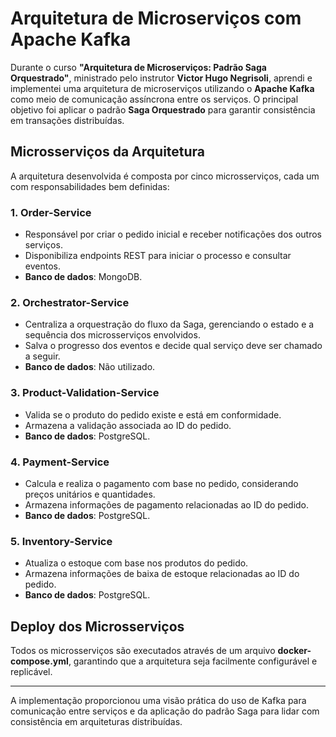 # Arquitetura de Microserviços com Apache Kafka

Durante o curso **"Arquitetura de Microserviços: Padrão Saga Orquestrado"**, ministrado pelo instrutor **Victor Hugo Negrisoli**, aprendi e implementei uma arquitetura de microserviços utilizando o **Apache Kafka** como meio de comunicação assíncrona entre os serviços. O principal objetivo foi aplicar o padrão **Saga Orquestrado** para garantir consistência em transações distribuídas.

## Microsserviços da Arquitetura

A arquitetura desenvolvida é composta por cinco microsserviços, cada um com responsabilidades bem definidas:

### 1. **Order-Service**
- Responsável por criar o pedido inicial e receber notificações dos outros serviços.  
- Disponibiliza endpoints REST para iniciar o processo e consultar eventos.  
- **Banco de dados**: MongoDB.

### 2. **Orchestrator-Service**
- Centraliza a orquestração do fluxo da Saga, gerenciando o estado e a sequência dos microsserviços envolvidos.  
- Salva o progresso dos eventos e decide qual serviço deve ser chamado a seguir.  
- **Banco de dados**: Não utilizado.

### 3. **Product-Validation-Service**
- Valida se o produto do pedido existe e está em conformidade.  
- Armazena a validação associada ao ID do pedido.  
- **Banco de dados**: PostgreSQL.

### 4. **Payment-Service**
- Calcula e realiza o pagamento com base no pedido, considerando preços unitários e quantidades.  
- Armazena informações de pagamento relacionadas ao ID do pedido.  
- **Banco de dados**: PostgreSQL.

### 5. **Inventory-Service**
- Atualiza o estoque com base nos produtos do pedido.  
- Armazena informações de baixa de estoque relacionadas ao ID do pedido.  
- **Banco de dados**: PostgreSQL.

## Deploy dos Microsserviços
Todos os microsserviços são executados através de um arquivo **docker-compose.yml**, garantindo que a arquitetura seja facilmente configurável e replicável.

---

A implementação proporcionou uma visão prática do uso de Kafka para comunicação entre serviços e da aplicação do padrão Saga para lidar com consistência em arquiteturas distribuídas.
